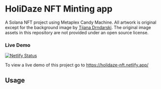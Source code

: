 # HoliDaze NFT Minting app 

A Solana NFT project using Metaplex Candy Machine. All artwork is original except for the background image by [Tijana Drndarski](https://unsplash.com/photos/1L4q_S1atmc). The original image assets in this repository are not provided under an open source license. 

### Live Demo
[![Netlify Status](https://api.netlify.com/api/v1/badges/4c29d630-c6a2-4a92-8153-644dd55e1214/deploy-status)](https://app.netlify.com/sites/holidaze-nft/deploys)

To view a live demo of this project go to https://holidaze-nft.netlify.app/



## Usage
